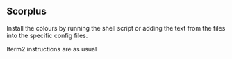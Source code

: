 ## Scorplus

Install the colours by running the shell script or adding the text from the files into the specific config files.

Iterm2 instructions are as usual


